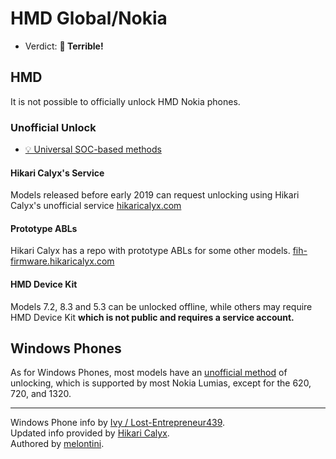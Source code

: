 # HMD Global/Nokia

- Verdict: **🍅 Terrible!**

## HMD

It is not possible to officially unlock HMD Nokia phones.

### Unofficial Unlock

- [💡 Universal SOC-based methods](../../README.md#universal-soc-based-methods)

#### Hikari Calyx's Service

Models released before early 2019 can request unlocking using Hikari Calyx's unofficial service [hikaricalyx.com][hikari-service]

#### Prototype ABLs

Hikari Calyx has a repo with prototype ABLs for some other models. [fih-firmware.hikaricalyx.com][hikari-abl]

#### HMD Device Kit

Models 7.2, 8.3 and 5.3 can be unlocked offline, while others may require HMD Device Kit **which is not public and requires a service account.**

## Windows Phones

As for Windows Phones, most models have an [unofficial method][lumia-unlock] of unlocking, which is supported by most Nokia Lumias, except for the 620, 720, and 1320.

***
Windows Phone info by [Ivy / Lost-Entrepreneur439](https://github.com/Lost-Entrepreneur439).<br/>
Updated info provided by [Hikari Calyx](https://github.com/HikariCalyx).<br/>
Authored by [melontini](https://github.com/melontini).

[hikari-service]:https://hikaricalyx.com/request-bootloader-unlock
[hikari-abl]:https://fih-firmware.hikaricalyx.com/protoabl/
[lumia-unlock]:http://allaboutwindowsphone.com/features/item/24245_Aguideforunlockingthebootloade.php